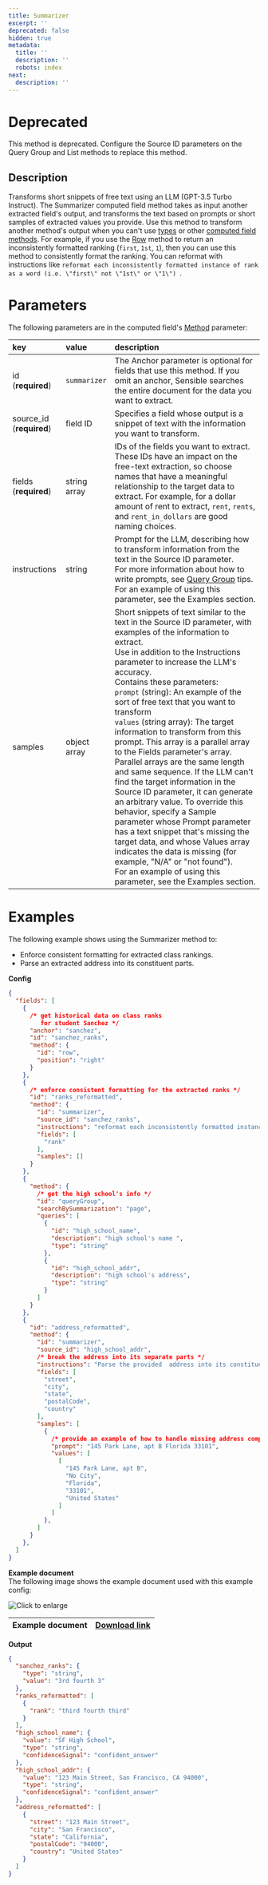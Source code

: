 ```yaml
---
title: Summarizer
excerpt: ''
deprecated: false
hidden: true
metadata:
  title: ''
  description: ''
  robots: index
next:
  description: ''
---
```

# Deprecated

This method is deprecated. Configure the Source ID parameters on the Query Group and List methods to replace this method. 

## Description

Transforms short snippets of free text using an LLM (GPT-3.5 Turbo Instruct). The Summarizer computed field method takes as input another extracted field's output, and transforms the text based on prompts or short samples of extracted values you provide. Use this method to transform another method's output when you can't use [types](doc:types) or other [computed field methods](doc:computed-field-methods). For example, if you use the [Row](doc:row) method to return an inconsistently formatted ranking (`first`, `1st`,  `1`), then you can use this method to consistently format the ranking. You can reformat with instructions like `reformat each inconsistently formatted instance of rank as a word (i.e. \"first\" not \"1st\" or \"1\") `. 

# Parameters

The following parameters are in the computed field's [Method](doc:computed-field-methods#parameters) parameter: 

| key                       | value        | description                                                                                                                                                                                                                                                                                                                                                                                                                                                                                                                                                                                                                                                                                                                                                                                                                                                                                                                                          |
| :------------------------ | :----------- | :--------------------------------------------------------------------------------------------------------------------------------------------------------------------------------------------------------------------------------------------------------------------------------------------------------------------------------------------------------------------------------------------------------------------------------------------------------------------------------------------------------------------------------------------------------------------------------------------------------------------------------------------------------------------------------------------------------------------------------------------------------------------------------------------------------------------------------------------------------------------------------------------------------------------------------------------------- |
| id (**required**)         | `summarizer` | The Anchor parameter is optional for fields that use this method. If you omit an anchor, Sensible searches the entire document for the data you want to extract.                                                                                                                                                                                                                                                                                                                                                                                                                                                                                                                                                                                                                                                                                                                                                                                     |
| source\_id (**required**) | field ID     | Specifies a field whose output is a snippet of text with the information you want to transform.                                                                                                                                                                                                                                                                                                                                                                                                                                                                                                                                                                                                                                                                                                                                                                                                                                                      |
| fields (**required**)     | string array | IDs of the fields  you want to extract. These IDs have an impact on the free-text extraction, so choose names that have a meaningful relationship to the target data to extract. For example, for a dollar amount of rent to extract,  `rent`, `rents`, and `rent_in_dollars` are good naming choices.                                                                                                                                                                                                                                                                                                                                                                                                                                                                                                                                                                                                                                               |
| instructions              | string       | Prompt for the LLM, describing how to transform information from the text in the Source ID parameter.<br/>For more information about how to write prompts, see [Query Group](doc:query-group) tips.<br/>For an example of using this parameter, see the Examples section.                                                                                                                                                                                                                                                                                                                                                                                                                                                                                                                                                                                                                                                                            |
| samples                   | object array | Short snippets of text similar to the text in the Source ID parameter, with examples of the information to extract. <br/>Use in addition to the Instructions parameter to increase the LLM's accuracy. <br/>Contains these parameters:<br/>`prompt` (string): An example of the sort of free text that you want to transform<br/>`values` (string array):  The target information to transform from this prompt. This array is a parallel array to the Fields parameter's array. Parallel arrays are the same length and same sequence. If the LLM can't find the target information in the Source ID parameter, it can generate an arbitrary value. To override this behavior, specify a Sample parameter whose Prompt parameter has a text snippet that's missing the target data, and whose Values array indicates the data is missing (for example, "N/A" or "not found").<br/>For an example of using this parameter, see the Examples section. |

# Examples

The following example shows using the Summarizer method to:

* Enforce consistent formatting for extracted class rankings.
* Parse an extracted address into its constituent parts.

**Config**

```json
{
  "fields": [
    {
      /* get historical data on class ranks
         for student Sanchez */
      "anchor": "sanchez",
      "id": "sanchez_ranks",
      "method": {
        "id": "row",
        "position": "right"
      }
    },
    {
      /* enforce consistent formatting for the extracted ranks */
      "id": "ranks_reformatted",
      "method": {
        "id": "summarizer",
        "source_id": "sanchez_ranks",
        "instructions": "reformat each inconsistently formatted instance of rank as a word (i.e. \"first\" not \"1st\" or \"1\") then return the ranks",
        "fields": [
          "rank"
        ],
        "samples": []
      }
    },
    {
      "method": {
        /* get the high school's info */
        "id": "queryGroup",
        "searchBySummarization": "page",
        "queries": [
          {
            "id": "high_school_name",
            "description": "high school's name ",
            "type": "string"
          },
          {
            "id": "high_school_addr",
            "description": "high school's address",
            "type": "string"
          }
        ]
      }
    },
    {
      "id": "address_reformatted",
      "method": {
        "id": "summarizer",
        "source_id": "high_school_addr",
        /* break the address into its separate parts */
        "instructions": "Parse the provided  address into its constituent parts: street, city, state, postal code, and country. Convert state abbreviations to full state names, and infer the country if not explicitly provided.",
        "fields": [
          "street",
          "city",
          "state",
          "postalCode",
          "country"
        ],
        "samples": [
          {
            /* provide an example of how to handle missing address components */
            "prompt": "145 Park Lane, apt B Florida 33101",
            "values": [
              [
                "145 Park Lane, apt B",
                "No City",
                "Florida",
                "33101",
                "United States"
              ]
            ]
          },
        ]
      }
    },
  ]
}
```

**Example document**\
The following image shows the example document used with this example config:

![Click to enlarge](https://raw.githubusercontent.com/sensible-hq/sensible-docs/main/readme-sync/assets/v0/images/final/summarizer_1.png)

| Example document | [Download link](https://raw.githubusercontent.com/sensible-hq/sensible-docs/main/readme-sync/assets/v0/pdfs/summarizer_1.pdf) |
| ---------------- | ----------------------------------------------------------------------------------------------------------------------------- |

**Output**

```json
{
  "sanchez_ranks": {
    "type": "string",
    "value": "3rd fourth 3"
  },
  "ranks_reformatted": [
    {
      "rank": "third fourth third"
    }
  ],
  "high_school_name": {
    "value": "SF High School",
    "type": "string",
    "confidenceSignal": "confident_answer"
  },
  "high_school_addr": {
    "value": "123 Main Street, San Francisco, CA 94000",
    "type": "string",
    "confidenceSignal": "confident_answer"
  },
  "address_reformatted": [
    {
      "street": "123 Main Street",
      "city": "San Francisco",
      "state": "California",
      "postalCode": "94000",
      "country": "United States"
    }
  ]
}
```
